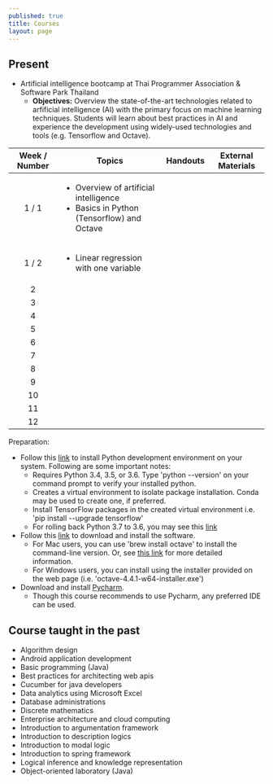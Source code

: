 ```yaml
---
published: true
title: Courses 
layout: page
---
```


Present
---------------------

*   Artificial intelligence bootcamp at Thai Programmer Association & Software Park Thailand
    *    **Objectives:** Overview the state-of-the-art technologies related to arfificial intelligence (AI) with the 
    primary focus on machine learning techniques. Students will learn about best practices in AI and experience 
    the development using widely-used technologies and tools (e.g. Tensorflow and Octave).
    
| Week / Number |               Topics              |    Handouts   |     External Materials     |
|:----:|:---------------------------------:|:-----------:|:-----------:|
|   1 / 1  | <ul align="left"><li>Overview of artificial intelligence</li><li>Basics in Python (Tensorflow) and Octave</li></ul>   |       |       | 
|   1 / 2  | <ul align="left"><li>Linear regression with one variable</li></ul>      |      |       | 
|   2  |        |      |       |
|   3  |        |      |       | 
|   4  |        |      |       | 
|   5  |        |      |       | 
|   6  |        |      |       | 
|   7  |        |      |       | 
|   8  |        |      |       | 
|   9  |        |      |       | 
|   10  |        |      |       | 
|   11  |        |      |       | 
|   12  |        |      |       | 

Preparation:
*   Follow this [link](https://www.tensorflow.org/install/pip) to install Python development environment on your system. 
Following are some important notes:
    *   Requires Python 3.4, 3.5, or 3.6. Type 'python --version' on your command prompt to verify your installed python.
    *   Creates a virtual environment to isolate package installation. Conda may be used to create one, if preferred. 
    *   Install TensorFlow packages in the created virtual environment i.e. 'pip install --upgrade tensorflow'
    *   For rolling back Python 3.7 to 3.6, you may see this [link](https://apple.stackexchange.com/questions/329187/homebrew-rollback-from-python-3-7-to-python-3-6-5-x)
*   Follow this [link](https://www.gnu.org/software/octave/download.html) to download and install the software. 
    *   For Mac users, you can use 'brew install octave' to install the command-line version. Or, see 
    [this link](https://wiki.octave.org/Octave_for_macOS) for more detailed information. 
    *   For Windows users, you can install using the installer provided on the web page (i.e. 'octave-4.4.1-w64-installer.exe')
*   Download and install [Pycharm](https://www.jetbrains.com/pycharm/).
    *   Though this course recommends to use Pycharm, any preferred IDE can be used.

Course taught in the past
---------------------

*   Algorithm design
*   Android application development
*   Basic programming (Java)
*   Best practices for architecting web apis
*   Cucumber for java developers
*   Data analytics using Microsoft Excel
*   Database administrations
*   Discrete mathematics
*   Enterprise architecture and cloud computing
*   Introduction to argumentation framework
*   Introduction to description logics
*   Introduction to modal logic
*   Introduction to spring framework
*   Logical inference and knowledge representation
*   Object-oriented laboratory (Java)
